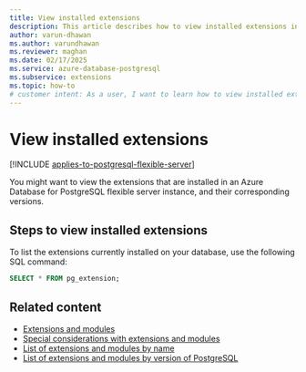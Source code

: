 ```yaml
---
title: View installed extensions
description: This article describes how to view installed extensions in an Azure Database for PostgreSQL flexible server instance.
author: varun-dhawan
ms.author: varundhawan
ms.reviewer: maghan
ms.date: 02/17/2025
ms.service: azure-database-postgresql
ms.subservice: extensions
ms.topic: how-to
# customer intent: As a user, I want to learn how to view installed extensions in an Azure Database for PostgreSQL flexible server instance.
---
```


# View installed extensions

[!INCLUDE [applies-to-postgresql-flexible-server](~/reusable-content/ce-skilling/azure/includes/postgresql/includes/applies-to-postgresql-flexible-server.md)]

You might want to view the extensions that are installed in an Azure Database for PostgreSQL flexible server instance, and their corresponding versions.

## Steps to view installed extensions

To list the extensions currently installed on your database, use the following SQL command:

```sql
SELECT * FROM pg_extension;
```

## Related content

- [Extensions and modules](concepts-extensions.md)
- [Special considerations with extensions and modules](concepts-extensions-considerations.md)
- [List of extensions and modules by name](concepts-extensions-versions.md)
- [List of extensions and modules by version of PostgreSQL](concepts-extensions-by-engine.md)
